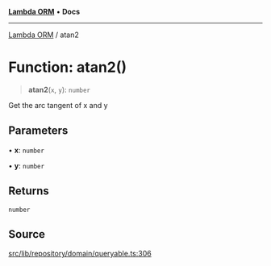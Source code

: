 [**Lambda ORM**](../README.md) • **Docs**

***

[Lambda ORM](../README.md) / atan2

# Function: atan2()

> **atan2**(`x`, `y`): `number`

Get the arc tangent of x and y

## Parameters

• **x**: `number`

• **y**: `number`

## Returns

`number`

## Source

[src/lib/repository/domain/queryable.ts:306](https://github.com/lambda-orm/lambdaorm-base/blob/369fa6c47dfcaa18334efd22efe5cc76c83a011a/src/lib/repository/domain/queryable.ts#L306)
